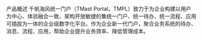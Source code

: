 
产品概述
千帆海风统一门户（TMast Portal，TMPL）致力于为企业构建以用户为中心、体验融合一致、架构开放敏捷的集统一门户、统一待办、统一流程、应用可插拔为一体的企业级数字化平台。作为企业新一代门户，聚合业务系统的待办、消息、流程、应用，帮助企业提升业务效率、降低管理成本。

